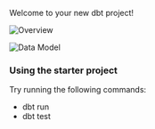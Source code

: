 Welcome to your new dbt project!

![Overview]([https://user-images.githubusercontent.com/67676957/249584721-ef14458b-e351-4ac7-ade2-c54ff9d9202e.png](https://user-images.githubusercontent.com/67676957/250106665-48f37210-ec29-48dd-b281-1b90fe4c7466.png))

![Data Model](https://user-images.githubusercontent.com/67676957/249593246-bf979115-f757-4c42-99e4-838ea9fb6f1d.png)


### Using the starter project

Try running the following commands:
- dbt run
- dbt test


